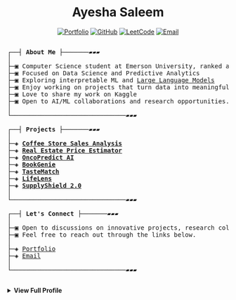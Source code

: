 <div align="center">

# **Ayesha Saleem**
 <p align="center">
  <a href="https://aysh34.github.io/">
    <img src="https://img.shields.io/badge/Portfolio-FF5733?style=flat&logo=google-chrome&logoColor=white" alt="Portfolio" /></a>
  <a href="https://github.com/aysh34">
    <img src="https://img.shields.io/badge/GitHub-6e5494?style=flat&logo=github&logoColor=white" alt="GitHub" /></a>
  <a href="https://leetcode.com/ayesha_saleem9">
    <img src="https://img.shields.io/badge/LeetCode-F89F1B?style=flat&logo=leetcode&logoColor=black" alt="LeetCode" /></a>
  <a href="mailto:ayeshasaleem853@gmail.com">
    <img src="https://img.shields.io/badge/Email-E94134?style=flat&logo=gmail&logoColor=white" alt="Email" /></a>
</p>

</div>

<pre>

┌──┤ <strong>About Me</strong> ├───────▰▰▰
│
├─▣ Computer Science student at Emerson University, ranked among the top in my class 
├─▣ Focused on Data Science and Predictive Analytics
├─▣ Exploring interpretable ML and <a href="https://github.com/aysh34/LLMs">Large Language Models</a>  
├─▣ Enjoy working on projects that turn data into meaningful solutions
├─▣ Love to share my work on Kaggle
├─▣ Open to AI/ML collaborations and research opportunities.  
│
└───────────────────────────────▰▰▰

┌──┤ <strong>Projects</strong> ├───────▰▰▰
│
├─◈ <a href="https://www.kaggle.com/code/ayeshasal89/coffee-store-sales-analysis"><strong>Coffee Store Sales Analysis</strong></a>
├─◈ <a href="https://github.com/aysh34/Real-Estate-Price-Estimator"><strong>Real Estate Price Estimator</strong></a>
├─◈ <a href="https://www.kaggle.com/code/ayeshasal89/oncopredict-breast-cancer-preditction"><strong>OncoPredict AI</strong></a>
├─◈ <a href="https://bookgenie.up.railway.app/"><strong>BookGenie</strong></a>
├─◈ <a href="https://tastematch-kfdxsz24xk9bbypttq9dtw.streamlit.app/"><strong>TasteMatch</strong></a>
├─◈ <a href="https://github.com/aysh34/Life_Expectancy_Prediction_With_Machine_Learning"><strong>LifeLens</strong></a>
├─◈ <a href="https://lablab.ai/event/execute-ai-genesis/binge-thinkers/supplyshield-smart-risk-detection"><strong>SupplyShield 2.0</strong></a>
│
└───────────────────────────────▰▰▰

┌──┤ <strong>Let's Connect</strong> ├───────▰▰▰
│
├─▣ Open to discussions on innovative projects, research collaborations, and AI/ML opportunities.  
├─▣ Feel free to reach out through the links below.  
│
├─◈ <a href="https://aysh34.github.io/" target="_blank" rel="noopener noreferrer">Portfolio</a>  
├─◈ <a href="mailto:ayeshasaleem853@gmail.com">Email</a>  
│
└───────────────────────────────▰▰▰
 
</pre>


<details>
  
<summary><b>View Full Profile</b></summary>

## Education

**Bachelor of Science in Computer Science**  
*Emerson University*  
**CGPA:** 3.86/4.00 (96.5%)  
**Duration:** September 2023 – Present  

**Core Coursework:** Data Structures & Algorithms, Artificial Intelligence, Object-Oriented Programming, Calculus, Database Systems


## Key Achievements

- **Harvard CS50x Puzzle Day Champion (2025)** - Global 1st place, solved 9/9 puzzles
- **Kaggle Expert** - Active contributor with published datasets and competition participation
- **Meta Hacker Cup Qualifier (2024)** - Demonstrated algorithmic excellence in global competition
- **UC Berkeley CALICO Competition (2024)** - Advanced computational thinking showcase
- **LabLab.ai AI Hackathon Veteran** - Multiple international AI hackathon participations
- **LeetCode 230+ Problems Solved** - Strong foundation in algorithmic problem-solving


## Technical Skills
![Python](https://img.shields.io/badge/Python-3776AB?style=flat-square&logo=python&logoColor=white)
![SQL](https://img.shields.io/badge/SQL-336791?style=flat-square&logo=postgresql&logoColor=white)
![Scikit-learn](https://img.shields.io/badge/Scikit--learn-F7931E?style=flat-square&logo=scikit-learn&logoColor=white)
![TensorFlow](https://img.shields.io/badge/TensorFlow-FF6F00?style=flat-square&logo=tensorflow&logoColor=white)
![PyTorch](https://img.shields.io/badge/PyTorch-EE4C2C?style=flat-square&logo=pytorch&logoColor=white)
![Hugging Face](https://img.shields.io/badge/HuggingFace-FFD21F?style=flat-square&logo=huggingface&logoColor=black)
![Pandas](https://img.shields.io/badge/Pandas-150458?style=flat-square&logo=pandas&logoColor=white)
![NumPy](https://img.shields.io/badge/NumPy-013243?style=flat-square&logo=numpy&logoColor=white)
![Matplotlib](https://img.shields.io/badge/Matplotlib-11557C?style=flat-square)
![Plotly](https://img.shields.io/badge/Plotly-3F4F75?style=flat-square&logo=plotly&logoColor=white)
![Flask](https://img.shields.io/badge/Flask-000000?style=flat-square&logo=flask&logoColor=white)
![Streamlit](https://img.shields.io/badge/Streamlit-FF4B4B?style=flat-square&logo=streamlit&logoColor=white)
![Git](https://img.shields.io/badge/Git-F05032?style=flat-square&logo=git&logoColor=white)
![Docker](https://img.shields.io/badge/Docker-2496ED?style=flat-square&logo=docker&logoColor=white)
![Jupyter](https://img.shields.io/badge/Jupyter-F37626?style=flat-square&logo=jupyter&logoColor=white)


## GitHub Analytics

<div align="center">
  <img height="180em" src="https://github-readme-stats.vercel.app/api?username=aysh34&theme=yeblu&show_icons=true&hide_border=true&count_private=true"/>
  <img height="180em" src="https://github-readme-stats.vercel.app/api/top-langs/?username=aysh34&theme=yeblu&show_icons=true&hide_border=true&layout=compact"/>
</div>

<div align="center">
  <img src="https://github-readme-streak-stats.herokuapp.com/?user=aysh34&theme=yeblu&hide_border=true"/>
</div>


## Competition Highlights

<p float="left">
  <a href="https://raw.githubusercontent.com/aysh34/aysh34/main/assets/CS50x%20Puzzle%20Day%202025.png" target="_blank">
    <img src="https://raw.githubusercontent.com/aysh34/aysh34/main/assets/CS50x%20Puzzle%20Day%202025.png" style="width: 350px; height: 250px; object-fit: cover; margin: 15px;" /></a>

  <a href="https://github.com/aysh34/aysh34/blob/main/assets/GEN%20AI_page-0001.jpg" target="_blank">
    <img src="https://github.com/aysh34/aysh34/blob/main/assets/GEN%20AI_page-0001.jpg" style="width: 350px; height: 250px; object-fit: cover; margin: 15px;" /></a>

  <a href="https://raw.githubusercontent.com/aysh34/aysh34/main/assets/PakAngels%20Gen%20Ai.jpg" target="_blank">
    <img src="https://raw.githubusercontent.com/aysh34/aysh34/main/assets/PakAngels%20Gen%20Ai.jpg" style="width: 350px; height: 250px; object-fit: cover; margin: 15px;" /></a>

  <a href="https://raw.githubusercontent.com/aysh34/aysh34/main/assets/Dataset%20Creator.png" target="_blank">
    <img src="https://raw.githubusercontent.com/aysh34/aysh34/main/assets/Dataset%20Creator.png" style="width: 350px; height: 250px; object-fit: cover; margin: 15px;" /></a>

  <a href="https://raw.githubusercontent.com/aysh34/aysh34/main/assets/meta.jpg" target="_blank">
    <img src="https://raw.githubusercontent.com/aysh34/aysh34/main/assets/meta.jpg" style="width: 350px; height: 250px; object-fit: cover; margin: 15px;" /></a>

  <a href="https://raw.githubusercontent.com/aysh34/aysh34/main/assets/cal.jpg" target="_blank">
    <img src="https://raw.githubusercontent.com/aysh34/aysh34/main/assets/cal.jpg" style="width: 350px; height: 250px; object-fit: cover; margin: 15px;" /></a>
</p>

<div align="center">
  <i>Building the future with artificial intelligence, one algorithm at a time.</i>
</div>

</details>
